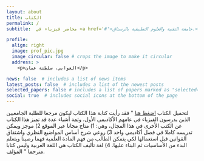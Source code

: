 ```yaml
---
layout: about
title: الكتاب
permalink: /
subtitle:  محاضر فيزياء في <a href='#'>جامعة التقنية والعلوم التطبيقية بالرستاق.</a>

profile:
  align: right
  image: prof_pic.jpg
  image_circular: false # crops the image to make it circular
  address: >
    <p>العوابي، سلطنة عمان</p>

news: false  # includes a list of news items
latest_posts: false  # includes a list of the newest posts
selected_papers: false # includes a list of papers marked as "selected={true}"
social: true  # includes social icons at the bottom of the page
---
```


لتحميل الكتاب [اضغط هنا](ahmed-alkharusi.github.io) 
"
فقد رأيت كتابة هذا الكتاب ليكون مرجعا للطلبة الجامعيين الذين يدرسون الفيزياء في عامهم الأكاديمي الأول، وثمة أشياء عدة قد تميز هذا الكتاب عن الكتب الأخرى في هذا المجال، وهي:
    1) متاح مجانا عبر الموقع
    2) موجز ويمكن تدريسه كاملا في فصل أكاديمي واحد
     3) روعي شرح أساس المواضيع النظري واشتقاق القوانين قبل استعمالها لكي يتمكن الطالب من فهم المادة العلمية فهما رصينا ويتعلم البدء من الأساسيات ثم البناء عليها.
   4)  لغة تأليف الكتاب هي اللغة العربية وليس كتابا مترجما
"
المؤلف.
